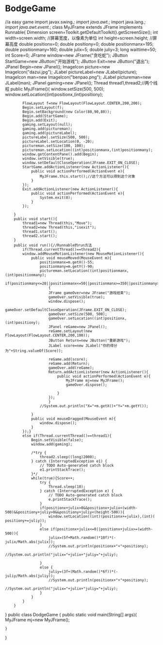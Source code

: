 # BodgeGame
//a easy game
import javax.swing.*;
import java.awt.*;
import java.lang.*;
import java.awt.event.*;
class MyJFrame extends JFrame implements Runnable{
		Dimension screen=Toolkit.getDefaultToolkit().getScreenSize();
		int width=screen.width;    //屏幕宽度，以像素为单位
		int height=screen.height;    //屏幕高度
		double positionx=0;
		double positiony=0;
		double positionmanx=195;
		double positionmany=160;
		double julix=5;
		double juliy=3;
		long waittime=50;
		int Score=0;
		JFrame window=new JFrame("贪吃蛇");
		JButton StartGame=new JButton("开始游戏");
		JButton Exit=new JButton("退出");
		JPanel Begin=new JPanel();
		ImageIcon picture=new ImageIcon("dazui.jpg");
		JLabel pictureLabel=new JLabel(picture);
		ImageIcon man=new ImageIcon("benpao.png");
		JLabel pictureman=new JLabel(man);
		JPanel gaming=new JPanel();
		Thread thread1,thread2;//两个线程
		public MyJFrame(){
			window.setSize(500, 500);
			window.setLocation((int)positionx,(int)positiony);
			
			FlowLayout f=new FlowLayout(FlowLayout.CENTER,200,200);
			Begin.setLayout(f);
			Begin.setBackground(new Color(80,90,80));
			Begin.add(StartGame); 
			Begin.add(Exit);
			gaming.setLayout(null);
			gaming.add(pictureman);
			gaming.add(pictureLabel);
			pictureLabel.setSize(500, 500);
			pictureLabel.setLocation(0, -20);
			pictureman.setSize(100, 100);
			pictureman.setLocation((int)positionmanx,(int)positionmany);
			window.getContentPane().add(Begin);
			window.setVisible(true);
			window.setDefaultCloseOperation(JFrame.EXIT_ON_CLOSE);
			StartGame.addActionListener(new ActionListener(){
				public void actionPerformed(ActionEvent e){
					MyJFrame.this.start();//这个方法可以得到这个对象
				}
			});
			Exit.addActionListener(new ActionListener(){
				public void actionPerformed(ActionEvent e){
					System.exit(0);
				}
			});
			
		}
		public void start(){
			thread1=new Thread(this,"Move");
			thread2=new Thread(this,"isexit");
			thread1.start();
			thread2.start();
		}
		public void run(){//Runnable的run方法
			if(Thread.currentThread()==thread2){
			window.addMouseMotionListener(new MouseMotionListener(){
				public void mouseMoved(MouseEvent m){
					positionmanx=m.getX()-55;
					positionmany=m.getY()-90;
					pictureman.setLocation((int)positionmanx,(int)positionmany);
					if(positionmany<=20||positionmanx<=50||positionmanx>=350||positionmany>=332)
						{
						JFrame gameOver=new JFrame("游戏结束");
						gameOver.setVisible(true);
						window.dispose();
						gameOver.setDefaultCloseOperation(JFrame.EXIT_ON_CLOSE);
						gameOver.setSize(500, 500);
						gameOver.setLocation((int)positionx,(int)positiony);
						JPanel reGame=new JPanel();
						reGame.setLayout(new FlowLayout(FlowLayout.CENTER,200,100));
						JButton Return=new JButton("重新游戏");
						JLabel score=new JLabel("你的得分为"+String.valueOf(Score));
						
						reGame.add(score);
						reGame.add(Return);
						gameOver.add(reGame);
						Return.addActionListener(new ActionListener(){
							public void actionPerformed(ActionEvent e){
								MyJFrame mj=new MyJFrame();
								gameOver.dispose();
								
							}
						});
						}
					//System.out.println("X="+m.getX()+"Y="+m.getY());
					
				}
				public void mouseDragged(MouseEvent m){
					window.dispose();
				}
			});}
			else if(Thread.currentThread()==thread1){
				Begin.setVisible(false);
				window.add(gaming);
				
				/*try {
					thread2.sleep((long)2000);
				} catch (InterruptedException e1) {
					// TODO Auto-generated catch block
					e1.printStackTrace();
				}*/
				while(true){Score++;
					try {
						Thread.sleep(10);
					} catch (InterruptedException e) {
						// TODO Auto-generated catch block
						e.printStackTrace();
					}
					if(positionx+julix>0&&positionx+julix<(width-500)&&positiony+juliy>0&&positiony+juliy<(height-500)){
						window.setLocation((int)(positionx+=julix),(int)( positiony+=juliy));
					}
					else if(positionx+julix<=0||positionx+julix>=(width-500)){
						julix=(5f+Math.random()*10f)*(-julix/Math.abs(julix));
						//System.out.println(positionx+"+"+positiony);
						//System.out.println("julix="+julix+"juliy="+juliy);
				
					}
					else {
						juliy=(3f+(Math.random()*6f))*(-juliy/Math.abs(juliy));
						//System.out.println(positionx+"+"+positiony);
						//System.out.println("julix="+julix+"juliy="+juliy);
					}
				}
			}
		}
		
}
public class DodgeGame {
	public static void main(String[] args){
		MyJFrame mj=new MyJFrame();
		
		
	}
}
